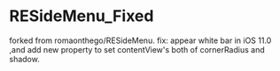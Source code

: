 # RESideMenu_Fixed
forked from romaonthego/RESideMenu. fix: appear white bar in iOS 11.0 ,and add new property to set contentView's both of cornerRadius and shadow.
